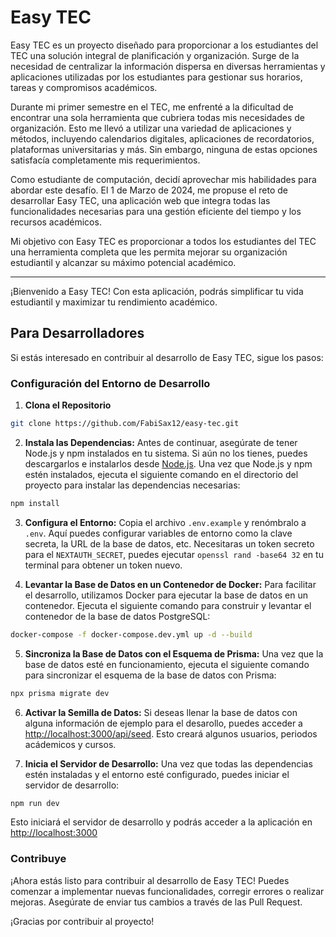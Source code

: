 # Easy TEC

Easy TEC es un proyecto diseñado para proporcionar a los estudiantes del TEC una solución integral de planificación y organización. Surge de la necesidad de centralizar la información dispersa en diversas herramientas y aplicaciones utilizadas por los estudiantes para gestionar sus horarios, tareas y compromisos académicos.

Durante mi primer semestre en el TEC, me enfrenté a la dificultad de encontrar una sola herramienta que cubriera todas mis necesidades de organización. Esto me llevó a utilizar una variedad de aplicaciones y métodos, incluyendo calendarios digitales, aplicaciones de recordatorios, plataformas universitarias y más. Sin embargo, ninguna de estas opciones satisfacía completamente mis requerimientos.

Como estudiante de computación, decidí aprovechar mis habilidades para abordar este desafío. El 1 de Marzo de 2024, me propuse el reto de desarrollar Easy TEC, una aplicación web que integra todas las funcionalidades necesarias para una gestión eficiente del tiempo y los recursos académicos.

Mi objetivo con Easy TEC es proporcionar a todos los estudiantes del TEC una herramienta completa que les permita mejorar su organización estudiantil y alcanzar su máximo potencial académico.

---

¡Bienvenido a Easy TEC! Con esta aplicación, podrás simplificar tu vida estudiantil y maximizar tu rendimiento académico.

## Para Desarrolladores

Si estás interesado en contribuir al desarrollo de Easy TEC, sigue los pasos:

### Configuración del Entorno de Desarrollo

1. **Clona el Repositorio**

```bash
git clone https://github.com/FabiSax12/easy-tec.git
```

2. **Instala las Dependencias:**
Antes de continuar, asegúrate de tener Node.js y npm instalados en tu sistema. Si aún no los tienes, puedes descargarlos e instalarlos desde [Node.js](https://nodejs.org/).
Una vez que Node.js y npm estén instalados, ejecuta el siguiente comando en el directorio del proyecto para instalar las dependencias necesarias:

```bash
npm install
```

3. **Configura el Entorno:**
Copia el archivo `.env.example` y renómbralo a `.env`. Aquí puedes configurar variables de entorno como la clave secreta, la URL de la base de datos, etc.
Necesitaras un token secreto para el `NEXTAUTH_SECRET`, puedes ejecutar `openssl rand -base64 32` en tu terminal para obtener un token nuevo.

4. **Levantar la Base de Datos en un Contenedor de Docker:**
Para facilitar el desarrollo, utilizamos Docker para ejecutar la base de datos en un contenedor. Ejecuta el siguiente comando para construir y levantar el contenedor de la base de datos PostgreSQL:

```bash
docker-compose -f docker-compose.dev.yml up -d --build
```

5. **Sincroniza la Base de Datos con el Esquema de Prisma:**
Una vez que la base de datos esté en funcionamiento, ejecuta el siguiente comando para sincronizar el esquema de la base de datos con Prisma:

```bash
npx prisma migrate dev
```

6. **Activar la Semilla de Datos:**
Si deseas llenar la base de datos con alguna información de ejemplo para el desarollo, puedes acceder a [http://localhost:3000/api/seed](http://localhost:3000/api/seed). Esto creará algunos usuarios, periodos acádemicos y cursos.

7. **Inicia el Servidor de Desarrollo:**
Una vez que todas las dependencias estén instaladas y el entorno esté configurado, puedes iniciar el servidor de desarrollo:

```bash
npm run dev
```

Esto iniciará el servidor de desarrollo y podrás acceder a la aplicación en [http://localhost:3000](http://localhost:3000)

### Contribuye

¡Ahora estás listo para contribuir al desarrollo de Easy TEC! Puedes comenzar a implementar nuevas funcionalidades, corregir errores o realizar mejoras. Asegúrate de enviar tus cambios a través de las Pull Request.

¡Gracias por contribuir al proyecto!
